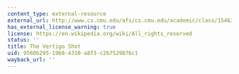 ```yaml
---
content_type: external-resource
external_url: http://www.cs.cmu.edu/afs/cs.cmu.edu/academic/class/15463-f08/www/proj0/www/fpalermo/
has_external_license_warning: true
license: https://en.wikipedia.org/wiki/All_rights_reserved
status: ''
title: The Vertigo Shot
uid: 9560b295-19b8-4310-a8f3-c2b7529876c1
wayback_url: ''
---
```

